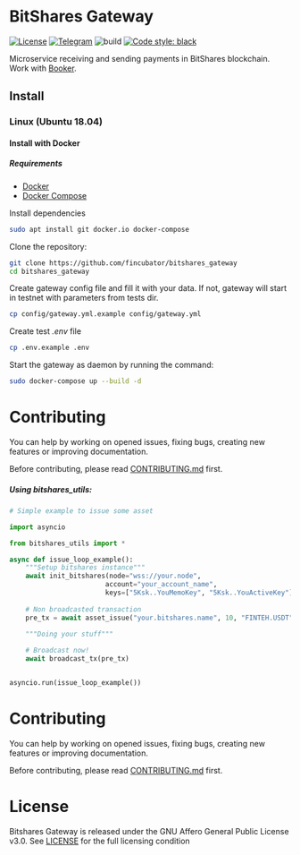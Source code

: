 # BitShares Gateway

[![License]][LICENSE]
[![Telegram]][Telegram join]
![build](https://github.com/fincubator/bitshares_gateway/workflows/build/badge.svg)
[![Code style: black]][black code style]

Microservice receiving and sending payments in BitShares blockchain. 
Work with [Booker].

## Install
### Linux (Ubuntu 18.04)
#### Install with Docker
##### Requirements
* [Docker]
* [Docker Compose]

Install dependencies
```bash
sudo apt install git docker.io docker-compose
```

Clone the repository:
```bash
git clone https://github.com/fincubator/bitshares_gateway
cd bitshares_gateway
```

Create gateway config file and fill it with your data. If not, gateway will start in testnet with
parameters from tests dir.
```bash
cp config/gateway.yml.example config/gateway.yml
```

Create test *.env* file
```bash
cp .env.example .env
```

Start the gateway as daemon by running the command:
```bash
sudo docker-compose up --build -d
```


# Contributing
You can help by working on opened issues, fixing bugs, creating new features or
improving documentation.

Before contributing, please read [CONTRIBUTING.md] first.

##### Using bitshares_utils:


```python
# Simple example to issue some asset

import asyncio

from bitshares_utils import *

async def issue_loop_example():
    """Setup bitshares instance"""
    await init_bitshares(node="wss://your.node",
                        account="your_account_name",
                        keys=["5Ksk..YouMemoKey", "5Ksk..YouActiveKey"],)
    
    # Non broadcasted transaction
    pre_tx = await asset_issue("your.bitshares.name", 10, "FINTEH.USDT")
    
    """Doing your stuff"""    

    # Broadcast now!
    await broadcast_tx(pre_tx)


asyncio.run(issue_loop_example())
```

# Contributing
You can help by working on opened issues, fixing bugs, creating new features or
improving documentation.

Before contributing, please read [CONTRIBUTING.md] first.

# License
Bitshares Gateway is released under the GNU Affero General Public License v3.0. See
[LICENSE] for the full licensing condition

[License]: https://img.shields.io/github/license/fincubator/bitshares_gateway
[LICENSE]: LICENSE
[CONTRIBUTING.md]: CONTRIBUTING.md
[Telegram]: https://img.shields.io/badge/Telegram-fincubator-blue?logo=telegram
[Telegram join]: https://t.me/fincubator
[Docker]: https://www.docker.com
[Docker Compose]: https://www.docker.com
[Booker]: https://github.com/fincubator/booker
[BitShares Core]: https://github.com/bitshares/bitshares-core
[Code style: black]: https://img.shields.io/badge/code%20style-black-000000.svg
[black code style]: https://github.com/psf/black